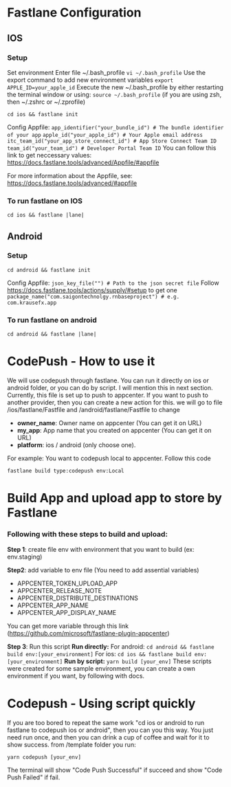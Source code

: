 # Fastlane Configuration

## IOS

### Setup
Set environment
Enter file ~/.bash_profile
``vi ~/.bash_profile``
Use the export command to add new environment variables
``export APPLE_ID=your_apple_id``
Execute the new ~/.bash_profile by either restarting the terminal window or using:
``source ~/.bash_profile``
(if you are using zsh, then ~/.zshrc or ~/.zprofile)

```
cd ios && fastlane init
```
Config Appfile:
```app_identifier("your_bundle_id") # The bundle identifier of your app```
```apple_id("your_apple_id") # Your Apple email address```
```itc_team_id("your_app_store_connect_id") # App Store Connect Team ID```
```team_id("your_team_id") # Developer Portal Team ID```
You can follow this link to get neccessary values: https://docs.fastlane.tools/advanced/Appfile/#appfile

For more information about the Appfile, see:
https://docs.fastlane.tools/advanced/#appfile

### To run fastlane on IOS
```
cd ios && fastlane |lane|
```

## Android

### Setup
```
cd android && fastlane init
```
Config Appfile:
```json_key_file("") # Path to the json secret file```
Follow https://docs.fastlane.tools/actions/supply/#setup to get one
```package_name("com.saigontechnolgy.rnbaseproject") # e.g. com.krausefx.app```

### To run fastlane on android
```
cd android && fastlane |lane|
```

# CodePush - How to use it
We will use codepush through fastlane.
You can run it directly on ios or android folder, or you can do by script. I will mention this in next section.
Currently, this file is set up to push to appcenter. If you want to push to another provider, then you can create a new action for this.
we will go to file /ios/fastlane/Fastfile and /android/fastlane/Fastfile to change 
- **owner_name**: Owner name on appcenter (You can get it on URL)
- **my_app**: App name that you created on appcenter (You can get it on URL)
- **platform**: ios / android (only choose one).

For example: You want to codepush local to appcenter. Follow this code
```
fastlane build type:codepush env:Local
```

# Build App and upload app to store by Fastlane
### Following with these steps to build and upload:
**Step 1**: create file env with environment that you want to build (ex: env.staging)

**Step2**: add variable to env file (You need to add assential variables)
* APPCENTER_TOKEN_UPLOAD_APP
* APPCENTER_RELEASE_NOTE
* APPCENTER_DISTRIBUTE_DESTINATIONS
* APPCENTER_APP_NAME
* APPCENTER_APP_DISPLAY_NAME

You can get more variable through this link (https://github.com/microsoft/fastlane-plugin-appcenter)

**Step 3**: Run this script 
**Run directly:**
For android: ```cd android && fastlane build env:[your_environment]```
For ios: ```cd ios && fastlane build env:[your_environment]```
**Run by script:**
```yarn build [your_env]```
These scripts were created for some sample environment, you can create a own environment if you want, by following with docs.

# Codepush - Using script quickly
If you are too bored to repeat the same work "cd ios or android to run fastlane to codepush ios or android", then you can you this way.
You just need run once, and then you can drink a cup of coffee and wait for it to show success.
from /template folder you run:
```
yarn codepush [your_env]
```

The terminal will show "Code Push Successful" if succeed and show "Code Push Failed" if fail.

